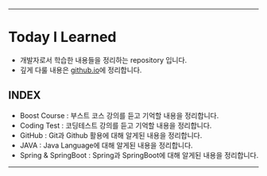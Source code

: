 ___
# Today I Learned
- 개발자로서 학습한 내용들을 정리하는 repository 입니다.
- 깊게 다룰 내용은 [github.io](http://cse0518.github.io)에 정리합니다.

## INDEX
- Boost Course : 부스트 코스 강의를 듣고 기억할 내용을 정리합니다.
- Coding Test : 코딩테스트 강의를 듣고 기억할 내용을 정리합니다.
- GitHub : Git과 Github 활용에 대해 알게된 내용을 정리합니다.
- JAVA : Java Language에 대해 알게된 내용을 정리합니다.
- Spring & SpringBoot : Spring과 SpringBoot에 대해 알게된 내용을 정리합니다.
___
